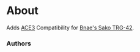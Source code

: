 # About

Adds [ACE3](https://github.com/acemod/ACE3) Compatibility for [Bnae's Sako TRG-42](https://forums.bohemia.net/forums/topic/196809-project-infinite-v10/).

### Authors

